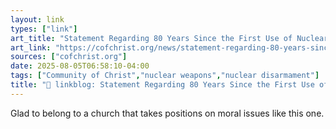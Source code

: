 ```yaml
---
layout: link
types: ["link"]
art_title: "Statement Regarding 80 Years Since the First Use of Nuclear Weapons | News | Community of Christ"
art_link: "https://cofchrist.org/news/statement-regarding-80-years-since-the-first-use-of-nuclear-weapons/"
sources: ["cofchrist.org"]
date: 2025-08-05T06:58:10-04:00
tags: ["Community of Christ","nuclear weapons","nuclear disarmament"]
title: "🔗 linkblog: Statement Regarding 80 Years Since the First Use of Nuclear Weapons | News | Community of Christ"
---
```

Glad to belong to a church that takes positions on moral issues like this one.